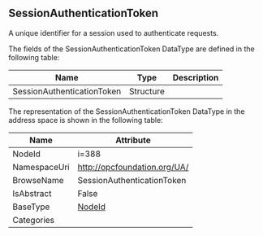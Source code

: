 <!-- datatype -->
## SessionAuthenticationToken
A unique identifier for a session used to authenticate requests.  
<!-- end of description -->
The fields of the SessionAuthenticationToken DataType are defined in the following table:  

|Name|Type|Description|
|---|---|---|
|SessionAuthenticationToken|Structure||

The representation of the SessionAuthenticationToken DataType in the address space is shown in the following table:  

|Name|Attribute|
|---|---|
|NodeId|i=388|
|NamespaceUri|http://opcfoundation.org/UA/|
|BrowseName|SessionAuthenticationToken|
|IsAbstract|False|
|BaseType|[NodeId](../../DataTypes/NodeId/readme.md)|
|Categories||

